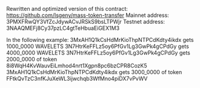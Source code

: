 Rewritten and optimized version of this contract: https://github.com/Isgeny/mass-token-transfer
Mainnet address: 3PMXFRwQY3VfZcJdywACvJRSkS9bsLTPWjr
Testnet address: 3NAAQMEFj8Cy37pzLC4gtTeHbuaEiGEX1M3 

In the following example:
3MxAH1Q1kCsHdMrKioThpNTPCdKdty4ikdx gets 1000_0000 WAVELETS
3N7HtrKeFFLz5oy6PfGv1Lg3GwPk4gCPdGy gets 4000_0000 WAVELETS
3N7HtrKeFFLz5oy6PfGv1Lg3GwPk4gCPdGy gets 2000_0000 of token 8i8WqH4KvWauvEiLmhod4nrt1Xgpn8pc6bzCPR8CozK5
3MxAH1Q1kCsHdMrKioThpNTPCdKdty4ikdx gets 3000_0000 of token FFtkQvTzC3nfKJuXeWL3ijwchqb3WfMno4piDX7vPvWV

